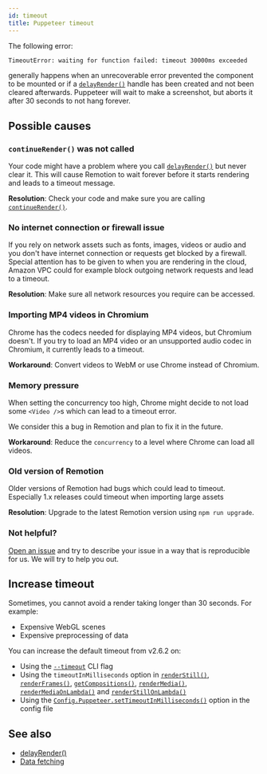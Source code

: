 ```yaml
---
id: timeout
title: Puppeteer timeout
---
```


The following error:

```bash
TimeoutError: waiting for function failed: timeout 30000ms exceeded
```

generally happens when an unrecoverable error prevented the component to be mounted or if a [`delayRender()`](/docs/delay-render) handle has been created and not been cleared afterwards. Puppeteer will wait to make a screenshot, but aborts it after 30 seconds to not hang forever.

## Possible causes

### `continueRender()` was not called

Your code might have a problem where you call [`delayRender()`](/docs/delay-render) but never clear it. This will cause Remotion to wait forever before it starts rendering and leads to a timeout message.

**Resolution**: Check your code and make sure you are calling [`continueRender()`](/docs/continue-render).

### No internet connection or firewall issue

If you rely on network assets such as fonts, images, videos or audio and you don't have internet connection or requests get blocked by a firewall. Special attention has to be given to when you are rendering in the cloud, Amazon VPC could for example block outgoing network requests and lead to a timeout.

**Resolution**: Make sure all network resources you require can be accessed.

### Importing MP4 videos in Chromium

Chrome has the codecs needed for displaying MP4 videos, but Chromium doesn't. If you try to load an MP4 video or an unsupported audio codec in Chromium, it currently leads to a timeout.

**Workaround**: Convert videos to WebM or use Chrome instead of Chromium.

### Memory pressure

When setting the concurrency too high, Chrome might decide to not load some `<Video />`s which can lead to a timeout error.

We consider this a bug in Remotion and plan to fix it in the future.

**Workaround**: Reduce the `concurrency` to a level where Chrome can load all videos.

### Old version of Remotion

Older versions of Remotion had bugs which could lead to timeout.
Especially 1.x releases could timeout when importing large assets

**Resolution**: Upgrade to the latest Remotion version using `npm run upgrade`.

### Not helpful?

[Open an issue](https://github.com/remotion-dev/remotion/issues/new) and try to describe your issue in a way that is reproducible for us. We will try to help you out.

## Increase timeout

Sometimes, you cannot avoid a render taking longer than 30 seconds. For example:

- Expensive WebGL scenes
- Expensive preprocessing of data

You can increase the default timeout from v2.6.2 on:

- Using the [`--timeout`](/docs/cli#--timeout) CLI flag
- Using the `timeoutInMilliseconds` option in [`renderStill()`](/docs/render-still#timeoutinmilliseconds), [`renderFrames()`](/docs/render-frames#timeoutinmilliseconds), [`getCompositions()`](/docs/get-compositions#timeoutinmilliseconds), [`renderMedia()`](/docs/renderer/render-media#timeoutinmilliseconds), [`renderMediaOnLambda()`](/docs/lambda/rendermediaonlambda#timeoutinmilliseconds) and [`renderStillOnLambda()`](/docs/lambda/renderstillonlambda#timeoutinmilliseconds)
- Using the [`Config.Puppeteer.setTimeoutInMilliseconds()`](/docs/config#settimeoutinmilliseconds) option in the config file

## See also

- [delayRender()](/docs/delay-render)
- [Data fetching](/docs/data-fetching)
